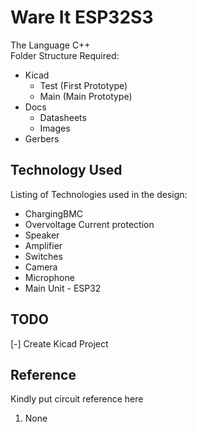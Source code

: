 # Ware It ESP32S3

The 
Language C++  \
Folder Structure Required:
- Kicad
	- Test (First Prototype)
	- Main (Main Prototype)
- Docs
	- Datasheets
	- Images
- Gerbers

## Technology Used
Listing of Technologies used in the design:
- ChargingBMC 
- Overvoltage Current protection
- Speaker 
- Amplifier
- Switches
- Camera
- Microphone
- Main Unit - ESP32

## TODO
[-] Create Kicad Project

## Reference
Kindly put circuit reference here
1. None